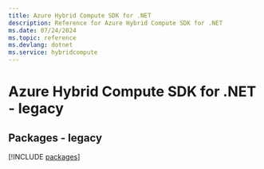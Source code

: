 ```yaml
---
title: Azure Hybrid Compute SDK for .NET
description: Reference for Azure Hybrid Compute SDK for .NET
ms.date: 07/24/2024
ms.topic: reference
ms.devlang: dotnet
ms.service: hybridcompute
---
```

# Azure Hybrid Compute SDK for .NET - legacy
## Packages - legacy
[!INCLUDE [packages](hybrid-compute-index.md)]